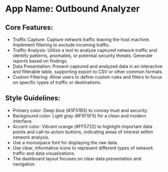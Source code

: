 # **App Name**: Outbound Analyzer

## Core Features:

- Traffic Capture: Capture network traffic leaving the host machine. Implement filtering to exclude incoming traffic.
- Traffic Analysis: Utilize a tool to analyze captured network traffic and identify patterns, anomalies, or potential security threats. Generate reports based on findings.
- Data Presentation: Present captured and analyzed data in an interactive and filterable table, supporting export to CSV or other common formats.
- Custom Filtering: Allow users to define custom rules and filters to focus on specific types of traffic or destinations.

## Style Guidelines:

- Primary color: Deep blue (#3F51B5) to convey trust and security.
- Background color: Light gray (#F5F5F5) for a clean and modern interface.
- Accent color: Vibrant orange (#FF5722) to highlight important data points and call-to-action buttons, indicating areas of interest within network analysis.
- Use a monospace font for displaying the raw data.
- Use clear, informative icons to represent different types of network traffic and data visualizations.
- The dashboard layout focuses on clear data presentation and navigation.